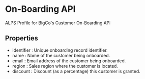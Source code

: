 # On-Boarding API


ALPS Profile for BigCo's Customer On-Boarding API

## Properties


 - identifier : Unique onboarding record identifier.
 - name : Name of the customer being onboarded.
 - email : Email address of the customer being onboarded.
 - region : Sales region where the customer is located.
 - discount : Discount (as a percentage) this customer is granted.
